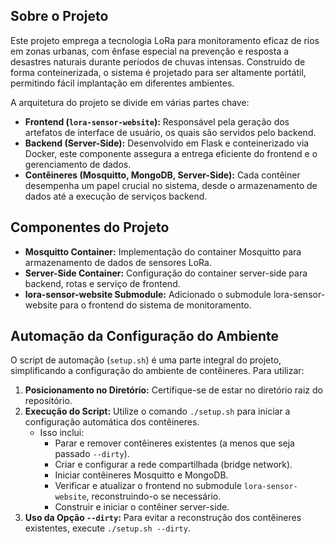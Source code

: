 ## Sobre o Projeto

Este projeto emprega a tecnologia LoRa para monitoramento eficaz de rios em zonas urbanas, com ênfase especial na prevenção e resposta a desastres naturais durante períodos de chuvas intensas. Construído de forma conteinerizada, o sistema é projetado para ser altamente portátil, permitindo fácil implantação em diferentes ambientes.

A arquitetura do projeto se divide em várias partes chave:

- **Frontend (`lora-sensor-website`):** Responsável pela geração dos artefatos de interface de usuário, os quais são servidos pelo backend.
- **Backend (Server-Side):** Desenvolvido em Flask e conteinerizado via Docker, este componente assegura a entrega eficiente do frontend e o gerenciamento de dados.
- **Contêineres (Mosquitto, MongoDB, Server-Side):** Cada contêiner desempenha um papel crucial no sistema, desde o armazenamento de dados até a execução de serviços backend.

## Componentes do Projeto

- **Mosquitto Container:** Implementação do container Mosquitto para armazenamento de dados de sensores LoRa.
- **Server-Side Container:** Configuração do container server-side para backend, rotas e serviço de frontend.
- **lora-sensor-website Submodule:** Adicionado o submodule lora-sensor-website para o frontend do sistema de monitoramento.

## Automação da Configuração do Ambiente

O script de automação (`setup.sh`) é uma parte integral do projeto, simplificando a configuração do ambiente de contêineres. Para utilizar:

1. **Posicionamento no Diretório:** Certifique-se de estar no diretório raiz do repositório.
2. **Execução do Script:** Utilize o comando `./setup.sh` para iniciar a configuração automática dos contêineres.
   - Isso inclui:
     - Parar e remover contêineres existentes (a menos que seja passado `--dirty`).
     - Criar e configurar a rede compartilhada (bridge network).
     - Iniciar contêineres Mosquitto e MongoDB.
     - Verificar e atualizar o frontend no submodule `lora-sensor-website`, reconstruindo-o se necessário.
     - Construir e iniciar o contêiner server-side.
3. **Uso da Opção `--dirty`:** Para evitar a reconstrução dos contêineres existentes, execute `./setup.sh --dirty`.
